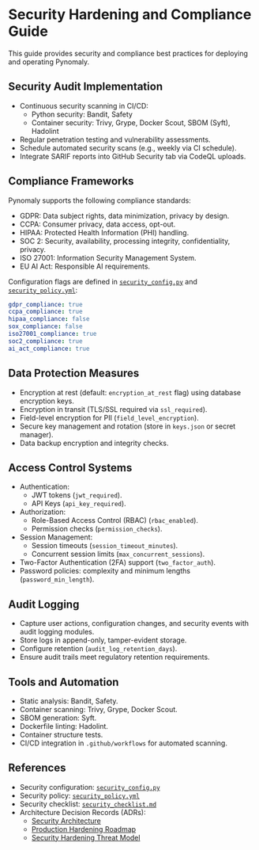 <!-- docs-consolidated/deployment/security.md -->
# Security Hardening and Compliance Guide

This guide provides security and compliance best practices for deploying and operating Pynomaly.

## Security Audit Implementation
- Continuous security scanning in CI/CD:
  - Python security: Bandit, Safety
  - Container security: Trivy, Grype, Docker Scout, SBOM (Syft), Hadolint
- Regular penetration testing and vulnerability assessments.
- Schedule automated security scans (e.g., weekly via CI schedule).
- Integrate SARIF reports into GitHub Security tab via CodeQL uploads.

## Compliance Frameworks
Pynomaly supports the following compliance standards:
- GDPR: Data subject rights, data minimization, privacy by design.
- CCPA: Consumer privacy, data access, opt-out.
- HIPAA: Protected Health Information (PHI) handling.
- SOC 2: Security, availability, processing integrity, confidentiality, privacy.
- ISO 27001: Information Security Management System.
- EU AI Act: Responsible AI requirements.

Configuration flags are defined in [`security_config.py`](../../config/deployment/security/security_config.py) and [`security_policy.yml`](../../config/deployment/security/security_policy.yml):
```yaml
gdpr_compliance: true
ccpa_compliance: true
hipaa_compliance: false
sox_compliance: false
iso27001_compliance: true
soc2_compliance: true
ai_act_compliance: true
```

## Data Protection Measures
- Encryption at rest (default: `encryption_at_rest` flag) using database encryption keys.
- Encryption in transit (TLS/SSL required via `ssl_required`).
- Field-level encryption for PII (`field_level_encryption`).
- Secure key management and rotation (store in `keys.json` or secret manager).
- Data backup encryption and integrity checks.

## Access Control Systems
- Authentication:
  - JWT tokens (`jwt_required`).
  - API Keys (`api_key_required`).
- Authorization:
  - Role-Based Access Control (RBAC) (`rbac_enabled`).
  - Permission checks (`permission_checks`).
- Session Management:
  - Session timeouts (`session_timeout_minutes`).
  - Concurrent session limits (`max_concurrent_sessions`).
- Two-Factor Authentication (2FA) support (`two_factor_auth`).
- Password policies: complexity and minimum lengths (`password_min_length`).

## Audit Logging
- Capture user actions, configuration changes, and security events with audit logging modules.
- Store logs in append-only, tamper-evident storage.
- Configure retention (`audit_log_retention_days`).
- Ensure audit trails meet regulatory retention requirements.

## Tools and Automation
- Static analysis: Bandit, Safety.
- Container scanning: Trivy, Grype, Docker Scout.
- SBOM generation: Syft.
- Dockerfile linting: Hadolint.
- Container structure tests.
- CI/CD integration in `.github/workflows` for automated scanning.

## References
- Security configuration: [`security_config.py`](../../config/deployment/security/security_config.py)
- Security policy: [`security_policy.yml`](../../config/deployment/security/security_policy.yml)
- Security checklist: [`security_checklist.md`](../../config/deployment/security/security_checklist.md)
- Architecture Decision Records (ADRs):
  - [Security Architecture](../architecture/adr/ADR-005-security-architecture.md)
  - [Production Hardening Roadmap](../architecture/adr/ADR-007-production-hardening-roadmap.md)
  - [Security Hardening Threat Model](../architecture/adr/ADR-019-security-hardening-threat-model.md)